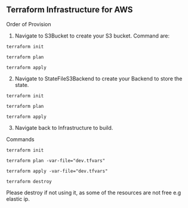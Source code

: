 ## Terraform Infrastructure for AWS

Order of Provision
1. Navigate to S3Bucket to create your S3 bucket.
Command are:


```terraform init```

```terraform plan```

```terraform apply```

2. Navigate to StateFileS3Backend to create your Backend to store the state.

```terraform init```

```terraform plan```

```terraform apply```

3. Navigate back to Infrastructure to build.

Commands

```terraform init```

```terraform plan -var-file="dev.tfvars" ```

```terraform apply -var-file="dev.tfvars" ```

```terraform destroy```

Please destroy if not using it, as some of the resources are not free e.g elastic ip.